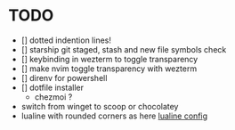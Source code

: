 # TODO

* [] dotted indention lines!
* [] starship git staged, stash and new file symbols check
* [] keybinding in wezterm to toggle transparency
* [] make nvim toggle transparency with wezterm
* [] direnv for powershell
* [] dotfile installer
  * chezmoi ?
* switch from winget to scoop or chocolatey
* lualine with rounded corners as here [lualine config](https://github.com/Penguin-jpg/nvim-config/blob/main/lua/plugins/ui/lualine.lua)

